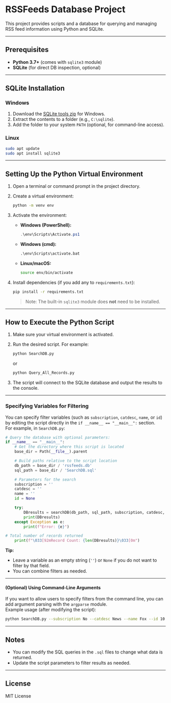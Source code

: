 # RSSFeeds Database Project

This project provides scripts and a database for querying and managing RSS feed information using Python and SQLite.

---

## Prerequisites

- **Python 3.7+** (comes with `sqlite3` module)
- **SQLite** (for direct DB inspection, optional)

---

## SQLite Installation

### Windows

1. Download the [SQLite tools zip](https://www.sqlite.org/download.html) for Windows.
2. Extract the contents to a folder (e.g., `C:\sqlite`).
3. Add the folder to your system `PATH` (optional, for command-line access).

### Linux

```bash
sudo apt update
sudo apt install sqlite3
```

---

## Setting Up the Python Virtual Environment

1. Open a terminal or command prompt in the project directory.
2. Create a virtual environment:

    ```bash
    python -m venv env
    ```

3. Activate the environment:

    - **Windows (PowerShell):**
      ```powershell
      .\env\Scripts\Activate.ps1
      ```
    - **Windows (cmd):**
      ```cmd
      .\env\Scripts\activate.bat
      ```
    - **Linux/macOS:**
      ```bash
      source env/bin/activate
      ```

4. Install dependencies (if you add any to `requirements.txt`):

    ```bash
    pip install -r requirements.txt
    ```

    > Note: The built-in `sqlite3` module does **not** need to be installed.

---

## How to Execute the Python Script

1. Make sure your virtual environment is activated.
2. Run the desired script. For example:

    ```bash
    python SearchDB.py
    ```

    or

    ```bash
    python Query_All_Records.py
    ```

3. The script will connect to the SQLite database and output the results to the console.

---

### Specifying Variables for Filtering

You can specify filter variables (such as `subscription`, `catdesc`, `name`, or `id`) by editing the script directly in the `if __name__ == "__main__":` section.  
For example, in `SearchDB.py`:

```python
# Query the database with optional parameters:
if __name__ == "__main__":
    # Get the directory where this script is located
    base_dir = Path(__file__).parent

    # Build paths relative to the script location
    db_path = base_dir / 'rssfeeds.db'
    sql_path = base_dir / 'SearchDB.sql'

    # Parameters for the search
    subscription = ''
    catdesc = ''
    name = ''
    id = None

    try:
        DBresults = searchDB(db_path, sql_path, subscription, catdesc, name, id)
        print(DBresults)
    except Exception as e:
        print(f"Error: {e}")

# Total number of records returned
    print(f"\033[92mRecord Count: {len(DBresults)}\033[0m")
```

**Tip:**  
- Leave a variable as an empty string (`''`) or `None` if you do not want to filter by that field.
- You can combine filters as needed.

---

#### (Optional) Using Command-Line Arguments

If you want to allow users to specify filters from the command line, you can add argument parsing with the `argparse` module.  
Example usage (after modifying the script):

```bash
python SearchDB.py --subscription No --catdesc News --name Fox --id 10
```

---

## Notes

- You can modify the SQL queries in the `.sql` files to change what data is returned.
- Update the script parameters to filter results as needed.

---

## License

MIT License